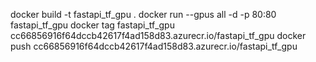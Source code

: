 docker build -t fastapi_tf_gpu .
docker run --gpus all -d -p 80:80 fastapi_tf_gpu
docker tag fastapi_tf_gpu cc66856916f64dccb42617f4ad158d83.azurecr.io/fastapi_tf_gpu
docker push cc66856916f64dccb42617f4ad158d83.azurecr.io/fastapi_tf_gpu